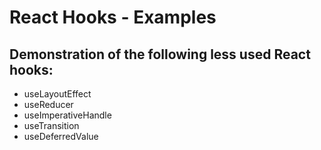 # React Hooks - Examples
## Demonstration of the following less used React hooks:
- useLayoutEffect
- useReducer
- useImperativeHandle
- useTransition
- useDeferredValue
